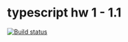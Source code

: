# typescript hw 1 - 1.1

[![Build status](https://ci.appveyor.com/api/projects/status/djid6lojqc47c6mb?svg=true)](https://ci.appveyor.com/project/ShulaevIvan/ajs-typescript-hw)